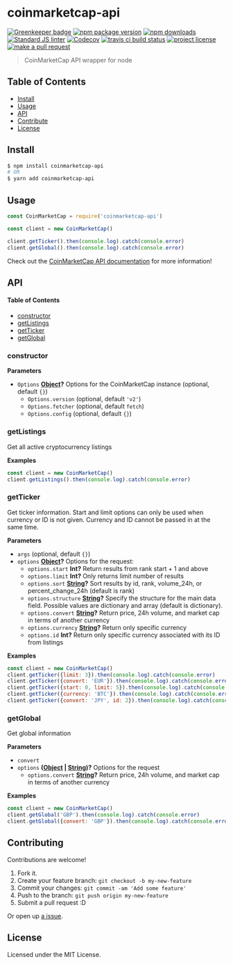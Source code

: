 # coinmarketcap-api

[![Greenkeeper badge](https://badges.greenkeeper.io/tiaanduplessis/coinmarketcap-api.svg)](https://greenkeeper.io/) [![npm package version](https://img.shields.io/npm/v/coinmarketcap-api.svg?style=flat-square)](https://npmjs.org/package/coinmarketcap-api)
[![npm downloads](https://img.shields.io/npm/dm/coinmarketcap-api.svg?style=flat-square)](https://npmjs.org/package/coinmarketcap-api) [![Standard JS linter](https://img.shields.io/badge/code%20style-standard-brightgreen.svg?style=flat-square)](https://github.com/feross/standard) [![Codecov](https://codecov.io/gh/tiaanduplessis/coinmarketcap-api/branch/master/graph/badge.svg?style=flat-square)](https://codecov.io/gh/tiaanduplessis/coinmarketcap-api)  [![travis ci build status](https://img.shields.io/travis/tiaanduplessis/coinmarketcap-api.svg?style=flat-square)](https://travis-ci.org/tiaanduplessis/coinmarketcap-api)  [![project license](https://img.shields.io/npm/l/coinmarketcap-api.svg?style=flat-square)](https://github.com/tiaanduplessis/coinmarketcap-api/blob/master/LICENSE) [![make a pull request](https://img.shields.io/badge/PRs-welcome-brightgreen.svg?style=flat-square)](http://makeapullrequest.com)  

> CoinMarketCap API wrapper for node

## Table of Contents

-   [Install](#install)
-   [Usage](#usage)
-   [API](#api)
-   [Contribute](#contribute)
-   [License](#license)

## Install

```sh
$ npm install coinmarketcap-api
# OR
$ yarn add coinmarketcap-api
```

## Usage

```js
const CoinMarketCap = require('coinmarketcap-api')

const client = new CoinMarketCap()

client.getTicker().then(console.log).catch(console.error)
client.getGlobal().then(console.log).catch(console.error)
```

Check out the [CoinMarketCap API documentation](https://coinmarketcap.com/api/) for more information!

## API

<!-- Generated by documentation.js. Update this documentation by updating the source code. -->

#### Table of Contents

-   [constructor](#constructor)
-   [getListings](#getlistings)
-   [getTicker](#getticker)
-   [getGlobal](#getglobal)

### constructor

**Parameters**

-   `Options` **[Object](https://developer.mozilla.org/docs/Web/JavaScript/Reference/Global_Objects/Object)?** Options for the CoinMarketCap instance (optional, default `{}`)
    -   `Options.version`   (optional, default `'v2'`)
    -   `Options.fetcher`   (optional, default `fetch`)
    -   `Options.config`   (optional, default `{}`)

### getListings

Get all active cryptocurrency listings

**Examples**

```javascript
const client = new CoinMarketCap()
client.getListings().then(console.log).catch(console.error)
```

### getTicker

Get ticker information.
Start and limit options can only be used when currency or ID is not given.
Currency and ID cannot be passed in at the same time.

**Parameters**

-   `args`   (optional, default `{}`)
-   `options` **[Object](https://developer.mozilla.org/docs/Web/JavaScript/Reference/Global_Objects/Object)?** Options for the request:
    -   `options.start` **Int?** Return results from rank start + 1 and above
    -   `options.limit` **Int?** Only returns limit number of results
    -   `options.sort` **[String](https://developer.mozilla.org/docs/Web/JavaScript/Reference/Global_Objects/String)?** Sort results by id, rank, volume_24h, or percent_change_24h (default is rank)
    -   `options.structure` **[String](https://developer.mozilla.org/docs/Web/JavaScript/Reference/Global_Objects/String)?** Specify the structure for the main data field. Possible values are dictionary and array (default is dictionary).
    -   `options.convert` **[String](https://developer.mozilla.org/docs/Web/JavaScript/Reference/Global_Objects/String)?** Return price, 24h volume, and market cap in terms of another currency
    -   `options.currency` **[String](https://developer.mozilla.org/docs/Web/JavaScript/Reference/Global_Objects/String)?** Return only specific currency
    -   `options.id` **Int?** Return only specific currency associated with its ID from listings

**Examples**

```javascript
const client = new CoinMarketCap()
client.getTicker({limit: 3}).then(console.log).catch(console.error)
client.getTicker({convert: 'EUR'}).then(console.log).catch(console.error)
client.getTicker({start: 0, limit: 5}).then(console.log).catch(console.error)
client.getTicker({currency: 'BTC'}).then(console.log).catch(console.error)
client.getTicker({convert: 'JPY', id: 2}).then(console.log).catch(console.error)
```

### getGlobal

Get global information

**Parameters**

-   `convert`  
-   `options` **([Object](https://developer.mozilla.org/docs/Web/JavaScript/Reference/Global_Objects/Object) \| [String](https://developer.mozilla.org/docs/Web/JavaScript/Reference/Global_Objects/String))?** Options for the request
    -   `options.convert` **[String](https://developer.mozilla.org/docs/Web/JavaScript/Reference/Global_Objects/String)?** Return price, 24h volume, and market cap in terms of another currency

**Examples**

```javascript
const client = new CoinMarketCap()
client.getGlobal('GBP').then(console.log).catch(console.error)
client.getGlobal({convert: 'GBP'}).then(console.log).catch(console.error)
```

## Contributing

Contributions are welcome!

1.  Fork it.
2.  Create your feature branch: `git checkout -b my-new-feature`
3.  Commit your changes: `git commit -am 'Add some feature'`
4.  Push to the branch: `git push origin my-new-feature`
5.  Submit a pull request :D

Or open up [a issue](https://github.com/tiaanduplessis/coinmarketcap-api/issues).

## License

Licensed under the MIT License.
